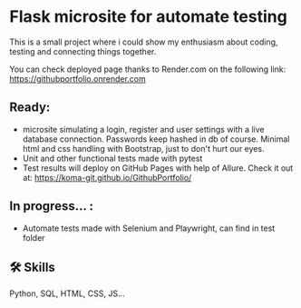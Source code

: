 
# Flask microsite for automate testing

This is a small project where i could show my enthusiasm about coding, testing and connecting things together.

You can check deployed page thanks to Render.com on the following link:
https://githubportfolio.onrender.com

## Ready:
- microsite simulating a login, register and user settings with a live database connection. Passwords keep hashed in db of course. Minimal html and css handling with Bootstrap, just to don't hurt our eyes.
- Unit and other functional tests made with pytest
- Test results will deploy on GitHub Pages with help of Allure. Check it out at: https://koma-git.github.io/GithubPortfolio/


## In progress... :
- Automate tests made with Selenium and Playwright, can find in test folder


## 🛠 Skills
Python, SQL, HTML, CSS, JS...
